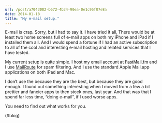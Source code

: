 ```yaml
---
url: /post/a7043082-b672-4b34-90ea-0e1c96f07e8a
date: 2014-01-18
title: "My e-mail setup."
---
```


E-mail is crap. Sorry, but I had to say it. I have tried it all, There would be at least two home screens full of e-mail apps on both my iPhone and iPad if I installed them all. And I would spend a fortune if I had an active subscription to all of the cool and interesting e-mail hosting and related services that I have tested.



My current setup is quite simple. I host my email account at [FastMail.fm][1] and I use [MailRoute][2] for spam filtering. And I use the standard Apple Mail.app applications on both iPad and Mac.



I don&#8217;t use the because they are the best, but because they are good enough. I found out something interesting when I moved from a few a bit prettier and fancier apps to then stock ones, last year. And that was that I spend far less time, &#8220;doing e-mail&#8221;, if I used worse apps.



You need to find out what works for you.



(#blog)



 [1]: http://FastMail.fm

 [2]: http://mailroute.net